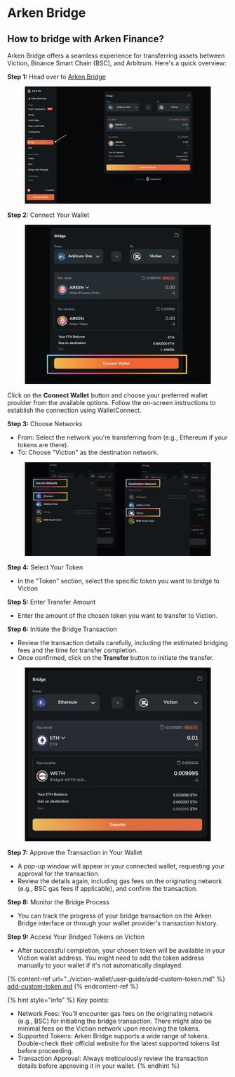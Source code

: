 # Arken Bridge

## How to bridge **with Arken Finance?**

Arken Bridge offers a seamless experience for transferring assets between Viction, Binance Smart Chain (BSC), and Arbitrum. Here's a quick overview:

**Step 1:** Head over to [Arken Bridge](https://app.arken.finance/bridge)

<figure><img src="../.gitbook/assets/Screenshot 2024-04-21 at 11.56.51 (1).png" alt=""><figcaption></figcaption></figure>

**Step 2:** Connect Your Wallet

<figure><img src="../.gitbook/assets/connect.webp" alt=""><figcaption></figcaption></figure>

Click on the **Connect Wallet** button and choose your preferred wallet provider from the available options. Follow the on-screen instructions to establish the connection using WalletConnect.

**Step 3:** Choose Networks

* From: Select the network you're transferring from (e.g., Ethereum if your tokens are there).
* To: Choose "Viction" as the destination network.

<figure><img src="../.gitbook/assets/image (132).png" alt=""><figcaption></figcaption></figure>

**Step 4:** Select Your Token

* In the "Token" section, select the specific token you want to bridge to Viction&#x20;

**Step 5:** Enter Transfer Amount

* Enter the amount of the chosen token you want to transfer to Viction.

**Step 6:** Initiate the Bridge Transaction

* Review the transaction details carefully, including the estimated bridging fees and the time for transfer completion.
* Once confirmed, click on the **Transfer** button to initiate the transfer.

<figure><img src="../.gitbook/assets/image (133).png" alt=""><figcaption></figcaption></figure>

**Step 7:** Approve the Transaction in Your Wallet

* A pop-up window will appear in your connected wallet, requesting your approval for the transaction.
* Review the details again, including gas fees on the originating network (e.g., BSC gas fees if applicable), and confirm the transaction.

**Step 8:** Monitor the Bridge Process

* You can track the progress of your bridge transaction on the Arken Bridge interface or through your wallet provider's transaction history.

**Step 9:** Access Your Bridged Tokens on Viction

* After successful completion, your chosen token will be available in your Viction wallet address. You might need to add the token address manually to your wallet if it's not automatically displayed.

{% content-ref url="../viction-wallet/user-guide/add-custom-token.md" %}
[add-custom-token.md](../viction-wallet/user-guide/add-custom-token.md)
{% endcontent-ref %}

{% hint style="info" %}
Key points:

* Network Fees: You'll encounter gas fees on the originating network (e.g., BSC) for initiating the bridge transaction. There might also be minimal fees on the Viction network upon receiving the tokens.
* Supported Tokens: Arken Bridge supports a wide range of tokens. Double-check their official website for the latest supported tokens list before proceeding.
* Transaction Approval: Always meticulously review the transaction details before approving it in your wallet.
{% endhint %}
